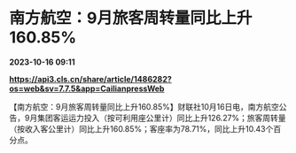 # 南方航空：9月旅客周转量同比上升160.85%

**2023-10-16 09:11**

**https://api3.cls.cn/share/article/1486282?os=web&sv=7.7.5&app=CailianpressWeb**

【南方航空：9月旅客周转量同比上升160.85%】财联社10月16日电，南方航空公告，9月集团客运运力投入（按可利用座公里计）同比上升126.27%；旅客周转量（按收入客公里计）同比上升160.85%；客座率为78.71%，同比上升10.43个百分点。